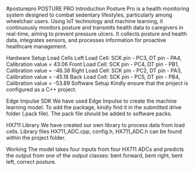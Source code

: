 #posturepro
POSTURE PRO
Introduction
Posture Pro is a health monitoring system designed to combat sedentary lifestyles, particularly among wheelchair users. Using IoT technology and machine learning, it continuously monitors posture and transmits health data to caregivers in real-time, aiming to prevent pressure ulcers. It collects posture and health data, integrates sensors, and processes information for proactive healthcare management.

Hardware Setup
Load Cells
Left Load Cell: SCK pin - PC3, DT pin - PA4, Calibration value = 43.06
Front Load Cell: SCK pin - PC4, DT pin - PB1, Calibration value = -46.38
Right Load Cell: SCK pin - PC2, DT pin - PA3, Calibration value = -45.18
Back Load Cell: SCK pin - PC5, DT pin - PB4, Calibration value = -53.89
Software Setup
Kindly ensure that the project is configured as a C++ project.

Edge Impulse SDK
We have used Edge Impulse to create the machine learning model. To add the package, kindly find it in the submitted drive folder (.pack file). The pack file should be added to software packs.

HX711 Library
We have created our own library to process data from load cells. Library files HX711_ADC.cpp, config.h, HX711_ADC.h can be found within the project folder.

Working
The model takes four inputs from four HX711 ADCs and predicts the output from one of the output classes: bent forward, bent right, bent left, correct posture.


